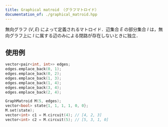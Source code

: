 ```yaml
---
title: Graphical matroid （グラフマトロイド）
documentation_of: ./graphical_matroid.hpp
---
```


無向グラフ $(V, E)$ によって定義されるマトロイド．辺集合 $E$ の部分集合 $I$ は，無向グラフ上に $I$ に属する辺のみによる閉路が存在しないときに独立．

## 使用例

```cpp
vector<pair<int, int>> edges;
edges.emplace_back(0, 1);
edges.emplace_back(0, 2);
edges.emplace_back(1, 3);
edges.emplace_back(1, 4);
edges.emplace_back(3, 4);
edges.emplace_back(2, 4);

GraphMatroid M(5, edges);
vector<bool> state{1, 1, 1, 1, 0, 0};
M.set(state);
vector<int> c1 = M.circuit(4); // [4, 2, 3]
vector<int> c2 = M.circuit(5); // [5, 3, 1, 0]
```
